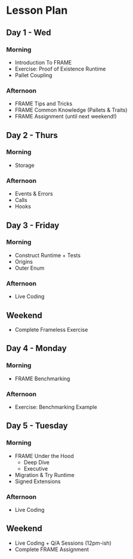 # Lesson Plan

## Day 1 - Wed

### Morning

- Introduction To FRAME
- Exercise: Proof of Existence Runtime
- Pallet Coupling

### Afternoon

- FRAME Tips and Tricks
- FRAME Common Knowledge (Pallets & Traits)
- FRAME Assignment (until next weekend!)

## Day 2 - Thurs

### Morning

- Storage

### Afternoon

- Events & Errors
- Calls
- Hooks

## Day 3 - Friday

### Morning

- Construct Runtime + Tests
- Origins
- Outer Enum

### Afternoon

- Live Coding

## Weekend

- Complete Frameless Exercise

## Day 4 - Monday

### Morning

- FRAME Benchmarking

### Afternoon

- Exercise: Benchmarking Example

## Day 5 - Tuesday

### Morning

- FRAME Under the Hood
  - Deep Dive
  - Executive
- Migration & Try Runtime
- Signed Extensions

### Afternoon

- Live Coding

## Weekend

- Live Coding + Q/A Sessions (12pm-ish)
- Complete FRAME Assignment
